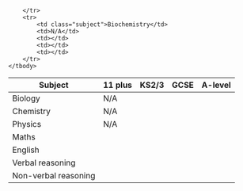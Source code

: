 		
<table style="width: 100%">
	<thead>
		<tr>
			<th class="subject">Subject</th>
			<th>11 plus</th>
			<th>KS2/3</th>
			<th>GCSE</th>
			<th>A-level</th>
		</tr>
	</thead>
	<tbody>
		<tr>
			<td class="subject">Biology</td>
			<td>N/A</td>
			<td class="tick"></td>
			<td class="tick"></td>
			<td class="tick"></td>
		</tr>
		<tr>
			<td class="subject">Chemistry</td>
			<td>N/A</td>
			<td class="tick"></td>
			<td class="tick"></td>
			<td class="tick"></td>
		</tr>
		<tr>
			<td class="subject">Physics</td>
			<td>N/A</td>
			<td class="tick"></td>
			<td class="tick"></td>
			<td></td>
		</tr>
		<tr>
			<td class="subject">Maths</td>
			<td class="tick"></td>
			<td class="tick"></td>
			<td class="tick"></td>
			<td></td>
		</tr>
		<tr>
			<td class="subject">English</td>
			<td class="tick"></td>
			<td class="tick"></td>
			<td></td>
			<td></td>
		</tr>
		<tr>
			<td class="subject">Verbal reasoning</td>
			<td class="tick"></td>
			<td></td>
			<td></td>
			<td></td>
		</tr>
		<tr>
			<td class="subject">Non-verbal reasoning</td>
			<td class="tick"></td>
			<td></td>
			<td></td>
			<td></td>

		</tr>
		<tr>
			<td class="subject">Biochemistry</td>
			<td>N/A</td>
			<td></td>
			<td></td>
			<td></td>
		</tr>
	</tbody>
</table>
